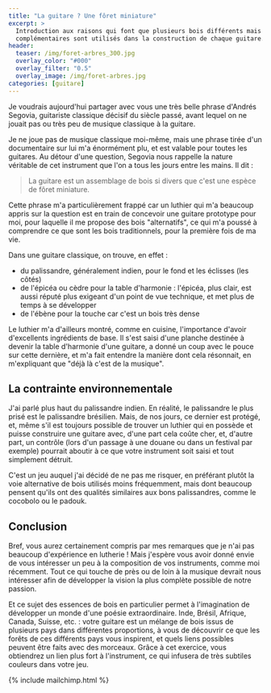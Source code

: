 ```yaml
---
title: "La guitare ? Une fôret miniature"
excerpt: >
  Introduction aux raisons qui font que plusieurs bois différents mais 
  complémentaires sont utilisés dans la construction de chaque guitare.
header:
  teaser: /img/foret-arbres_300.jpg
  overlay_color: "#000"
  overlay_filter: "0.5"
  overlay_image: /img/foret-arbres.jpg
categories: [guitare]
---
```


Je voudrais aujourd'hui partager avec vous une très belle phrase d'Andrés 
Segovia, guitariste classique décisif du siècle passé, avant lequel on ne 
jouait pas ou très peu de musique classique à la guitare.

Je ne joue pas de musique classique moi-même, mais une phrase tirée d'un 
documentaire sur lui m'a énormément plu, et est valable pour toutes les 
guitares. Au détour d'une question, Segovia nous rappelle la nature véritable 
de cet instrument que l'on a tous les jours entre les mains. Il dit :

> La guitare est un assemblage de bois si divers que c'est une espèce de fôret 
miniature.

Cette phrase m'a particulièrement frappé car un luthier qui m'a beaucoup appris 
sur la question est en train de concevoir une guitare prototype pour moi, pour 
laquelle il me propose des bois "alternatifs", ce qui m'a poussé à comprendre 
ce que sont les bois traditionnels, pour la première fois de ma vie.

Dans une guitare classique, on trouve, en effet :

- du palissandre, généralement indien, pour le fond et les éclisses (les côtés)
- de l'épicéa ou cèdre pour la table d'harmonie : l'épicéa, plus clair, est 
aussi réputé plus exigeant d'un point de vue technique, et met plus de temps à 
se développer
- de l'ébène pour la touche car c'est un bois très dense

Le luthier m'a d'ailleurs montré, comme en cuisine, l'importance d'avoir 
d'excellents ingrédients de base. Il s'est saisi d'une planche destinée à 
devenir la table d'harmonie d'une guitare, a donné un coup avec le pouce sur 
cette dernière, et m'a fait entendre la manière dont cela résonnait, en 
m'expliquant que "déjà là c'est de la musique".

## La contrainte environnementale

J'ai parlé plus haut du palissandre indien. En réalité, le palissandre le plus 
prisé est le palissandre brésilien. Mais, de nos jours, ce dernier est protégé, 
et, même s'il est toujours possible de trouver un luthier qui en possède et 
puisse construire une guitare avec, d'une part cela coûte cher, et, d'autre 
part, un contrôle (lors d'un passage à une douane ou dans un festival par 
exemple) pourrait aboutir à ce que votre instrument soit saisi et tout 
simplement détruit.

C'est un jeu auquel j'ai décidé de ne pas me risquer, en préférant plutôt la 
voie alternative de bois utilisés moins fréquemment, mais dont beaucoup pensent 
qu'ils ont des qualités similaires aux bons palissandres, comme le cocobolo ou 
le padouk.

## Conclusion

Bref, vous aurez certainement compris par mes remarques que je n'ai pas 
beaucoup d'expérience en lutherie ! Mais j'espère vous avoir donné envie de 
vous intéresser un peu à la composition de vos instruments, comme moi 
récemment. Tout ce qui touche de près ou de loin à la musique devrait nous 
intéresser afin de développer la vision la plus complète possible de notre 
passion.

Et ce sujet des essences de bois en particulier permet à l'imagination de 
développer un monde d'une poésie extraordinaire. Inde, Brésil, Afrique, Canada, 
Suisse, etc. : votre guitare est un mélange de bois issus de plusieurs pays 
dans différentes proportions, à vous de découvrir ce que les forêts de ces 
différents pays vous inspirent, et quels liens possibles peuvent être faits 
avec des morceaux. Grâce à cet exercice, vous obtiendrez un lien plus fort à 
l'instrument, ce qui infusera de très subtiles couleurs dans votre jeu.

{% include mailchimp.html %}
